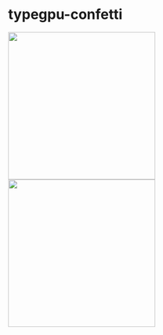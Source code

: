 
# typegpu-confetti

<img src="https://github.com/user-attachments/assets/27e26fc5-b2f5-408b-bf81-de43fa3d7049" width=300>
<img src="https://github.com/user-attachments/assets/447951d2-1d10-4f1d-8d01-c7ce78dbe2e3" width=300>
